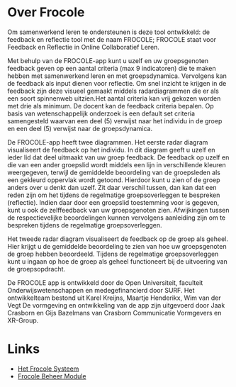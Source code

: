 # Over Frocole

Om samenwerkend leren te ondersteunen is deze tool ontwikkeld: de feedback en reflectie tool met de naam FROCOLE; FROCOLE staat voor Feedback en Reflectie in Online Collaboratief Leren.

Met behulp van de FROCOLE-app kunt u uzelf en uw groepsgenoten feedback geven op een aantal criteria (max 9 indicatoren) die te maken hebben met samenwerkend leren en met groepsdynamica. Vervolgens kan de feedback als input dienen voor reflectie. Om snel inzicht te krijgen in de feedback zijn deze visueel gemaakt middels radardiagrammen die er als een soort spinnenweb uitzien.Het aantal criteria kan vrij gekozen worden met drie als minimum. De docent kan de feedback criteria bepalen. Op basis van wetenschappelijk onderzoek is een default set criteria samengesteld waarvan een deel (5) verwijst naar het individu in de groep en een deel (5) verwijst naar de groepsdynamica.

De FROCOLE-app heeft twee diagrammen. Het eerste radar diagram visualiseert de feedback op het individu. In dit diagram geeft u uzelf en ieder lid dat deel uitmaakt van uw groep feedback. De feedback op uzelf en die van een ander groepslid wordt middels een lijn in verschillende kleuren weergegeven, terwijl de gemiddelde beoordeling van de groepsleden als een gekleurd oppervlak wordt getoond. Hierdoor kunt u zien of de groep anders over u denkt dan uzelf. Zit daar verschil tussen, dan kan dat een reden zijn om het tijdens de regelmatige groepsoverleggen te bespreken (reflectie). Indien daar door een groepslid toestemming voor is gegeven, kunt u ook de zelffeedback van uw groepsgenoten zien. Afwijkingen tussen de respectievelijke beoordelingen kunnen vervolgens aanleiding zijn om te bespreken tijdens de regelmatige groepsoverleggen.

Het tweede radar diagram visualiseert de feedback op de groep als geheel. Hier krijgt u de gemiddelde beoordeling te zien van hoe uw groepsgenoten de groep hebben beoordeeld. Tijdens de regelmatige groepsoverleggen kunt u ingaan op hoe de groep als geheel functioneert bij de uitvoering van de groepsopdracht.

De FROCOLE app is ontwikkeld door de Open Universiteit, faculteit Onderwijswetenschappen en medegefinancierd door SURF. Het ontwikkelteam bestond uit Karel Kreijns, Maartje Henderikx, Wim van der Vegt De vormgeving en ontwikkeling van de app zijn uitgevoerd door Jaak Crasborn en Gijs Bazelmans van Crasborn Communicatie Vormgevers en XR-Group.

# Links

- [Het Frocole Systeem](https://frocole.github.io/frocole_system)
- [Frocole Beheer Module](https://frocole.github.io/frocole_module)
